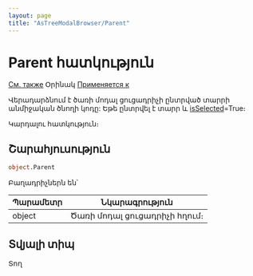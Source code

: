 ```yaml
---
layout: page
title: "AsTreeModalBrowser/Parent"
---
```



# Parent հատկություն


[См. также](../AsTreeModalBrowser.md) Օրինակ [Применяется к](../AsTreeModalBrowser.md)

Վերադարձնում է ծառի մոդալ ցուցադրիչի ընտրված տարրի անմիջական ծնողի կոդը: Եթե ընտրվել է տարր և [isSelected](isSelected.html)=True։

Կարդալու հատկություն։

## Շարահյուսություն

``` vb
object.Parent
```
Բաղադրիչներն են՝ 

| Պարամետր | Նկարագրություն |
|--|--|
| object | Ծառի մոդալ ցուցադրիչի հղում։ |


## Տվյալի տիպ

Տող
